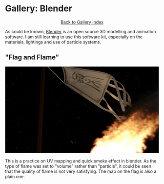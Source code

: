 # Gallery: Blender

<center><a class="button_blue_bordered" href="gallery.html">Back to Gallery Index</a></center>

As could be known, [Blender](http://www.blender.org) is an open source 3D
modelling and animation software. I am still learning to use this software kit,
especially on the materials, lightings and use of particle systems.

## "Flag and Flame"

<center>

![flame and flag](images/flame-flag-960x540.png)

</center>

This is a practice on UV mapping and quick smoke effect in blender. As the type
of flame was set to "volume" rather than "particle", it could be seen that the
quality of flame is not very satisfying. The map on the flag is also a plain
one.

